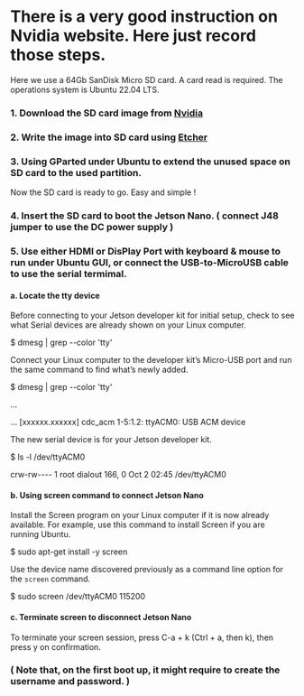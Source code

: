 # There is a very good instruction on Nvidia website. Here just record those steps.

Here we use a 64Gb SanDisk Micro SD card. A card read is required. The operations system is Ubuntu 22.04 LTS. 

### 1. Download the SD card image from [Nvidia](https://developer.nvidia.com/jetson-nano-sd-card-image)

### 2. Write the image into SD card using [Etcher](https://www.balena.io/etcher)

### 3. Using GParted under Ubuntu to extend the unused space on SD card to the used partition. 

Now the SD card is ready to go. Easy and simple !

### 4. Insert the SD card to boot the Jetson Nano. ( connect J48 jumper to use the DC power supply ) 

### 5. Use either HDMI or DisPlay Port with keyboard & mouse to run under Ubuntu GUI, or connect the USB-to-MicroUSB cable to use the serial termimal. 

#### a. Locate the tty device

Before connecting to your Jetson developer kit for initial setup, check to see what Serial devices are already shown on your Linux computer.

$ dmesg | grep --color 'tty'

Connect your Linux computer to the developer kit’s Micro-USB port and run the same command to find what’s newly added.

$ dmesg | grep --color 'tty'

…

…
[xxxxxx.xxxxxx] cdc_acm 1-5:1.2: ttyACM0: USB ACM device

The new serial device is for your Jetson developer kit.

$ ls -l /dev/ttyACM0

crw-rw---- 1 root dialout 166, 0 Oct  2 02:45 /dev/ttyACM0

#### b. Using screen command to connect Jetson Nano

Install the Screen program on your Linux computer if it is now already available. For example, use this command to install Screen if you are running Ubuntu.

$ sudo apt-get install -y screen

Use the device name discovered previously as a command line option for the `screen` command.

$ sudo screen /dev/ttyACM0 115200

#### c. Terminate screen to disconnect Jetson Nano

To terminate your screen session, press C-a + k (Ctrl + a, then k), then press y on confirmation.


### ( Note that, on the first boot up, it might require to create the username and password. )
